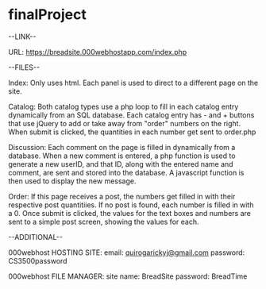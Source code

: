 # finalProject

--LINK--

URL: https://breadsite.000webhostapp.com/index.php

--FILES--

Index: Only uses html. Each panel is used to direct to a different page on the site.

Catalog: Both catalog types use a php loop to fill in each catalog entry dynamically from an SQL database. Each catalog entry has - and + buttons that use jQuery to add or take away from "order" numbers on the right. When submit is clicked, the quantities in each number get sent to order.php

Discussion: Each comment on the page is filled in dynamically from a database. When a new comment is entered, a php function is used to generate a new userID, and that ID, along with the entered name and comment, are sent and stored into the database. A javascript function is then used to display the new message.

Order: If this page receives a post, the numbers get filled in with their respective post quantitiies. If no post is found, each number is filled in with a 0. Once submit is clicked, the values for the text boxes and numbers are sent to a simple post screen, showing the values for each. 


--ADDITIONAL--

000webhost HOSTING SITE:
email: quirogarickyj@gmail.com
password: CS3500password

000webhost FILE MANAGER:
site name: BreadSite
password: BreadTime